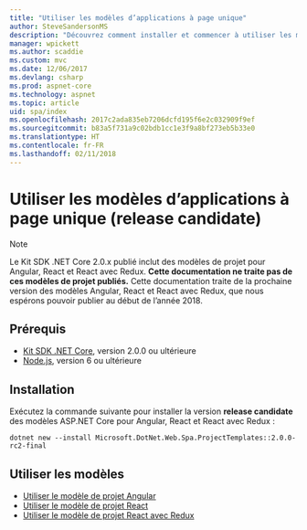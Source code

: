 ```yaml
---
title: "Utiliser les modèles d’applications à page unique"
author: SteveSandersonMS
description: "Découvrez comment installer et commencer à utiliser les modèles de projet RC d’application à page unique ASP.NET Core."
manager: wpickett
ms.author: scaddie
ms.custom: mvc
ms.date: 12/06/2017
ms.devlang: csharp
ms.prod: aspnet-core
ms.technology: aspnet
ms.topic: article
uid: spa/index
ms.openlocfilehash: 2017c2ada835eb7206dcfd195f6e2c032909f9ef
ms.sourcegitcommit: b83a5f731a9c02bdb1cc1e3f9a8bf273eb5b33e0
ms.translationtype: HT
ms.contentlocale: fr-FR
ms.lasthandoff: 02/11/2018
---
```

# <a name="use-the-single-page-application-templates-release-candidate"></a>Utiliser les modèles d’applications à page unique (release candidate)

> [!NOTE]
> Le Kit SDK .NET Core 2.0.x publié inclut des modèles de projet pour Angular, React et React avec Redux. **Cette documentation ne traite pas de ces modèles de projet publiés.** Cette documentation traite de la prochaine version des modèles Angular, React et React avec Redux, que nous espérons pouvoir publier au début de l’année 2018.

## <a name="prerequisites"></a>Prérequis

* [Kit SDK .NET Core](https://www.microsoft.com/net/download), version 2.0.0 ou ultérieure
* [Node.js](https://nodejs.org), version 6 ou ultérieure

## <a name="installation"></a>Installation

Exécutez la commande suivante pour installer la version **release candidate** des modèles ASP.NET Core pour Angular, React et React avec Redux :

```console
dotnet new --install Microsoft.DotNet.Web.Spa.ProjectTemplates::2.0.0-rc2-final
```

## <a name="use-the-templates"></a>Utiliser les modèles

- [Utiliser le modèle de projet Angular](xref:spa/angular)
- [Utiliser le modèle de projet React](xref:spa/react)
- [Utiliser le modèle de projet React avec Redux](xref:spa/react-with-redux)

